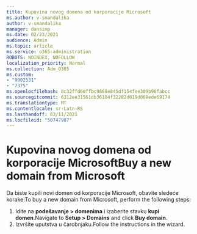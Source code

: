 ```yaml
---
title: Kupovina novog domena od korporacije Microsoft
ms.author: v-smandalika
author: v-smandalika
manager: dansimp
ms.date: 02/23/2021
audience: Admin
ms.topic: article
ms.service: o365-administration
ROBOTS: NOINDEX, NOFOLLOW
localization_priority: Normal
ms.collection: Adm_O365
ms.custom:
- "9002531"
- "7375"
ms.openlocfilehash: 8c32ffd60ffbc9868e845df154fee309b96fabcc
ms.sourcegitcommit: 6312ee31561db36104f32282d019d069ede69174
ms.translationtype: MT
ms.contentlocale: sr-Latn-RS
ms.lasthandoff: 03/11/2021
ms.locfileid: "50747987"
---
```

# <a name="buy-a-new-domain-from-microsoft"></a><span data-ttu-id="1b939-102">Kupovina novog domena od korporacije Microsoft</span><span class="sxs-lookup"><span data-stu-id="1b939-102">Buy a new domain from Microsoft</span></span>

<span data-ttu-id="1b939-103">Da biste kupili novi domen od korporacije Microsoft, obavite sledeće korake:</span><span class="sxs-lookup"><span data-stu-id="1b939-103">To buy a new domain from Microsoft, perform the following steps:</span></span>

1. <span data-ttu-id="1b939-104">Idite na **podešavanje > domenima** i izaberite stavku **kupi domen**.</span><span class="sxs-lookup"><span data-stu-id="1b939-104">Navigate to **Setup > Domains** and click **Buy domain**.</span></span> 
2. <span data-ttu-id="1b939-105">Izvršite uputstva u čarobnjaku.</span><span class="sxs-lookup"><span data-stu-id="1b939-105">Follow the instructions in the wizard.</span></span>